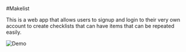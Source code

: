#Makelist

This is a web app that allows users to signup and login to their very own account to create checklists that can have items that can be repeated easily.

![Demo](https://user-images.githubusercontent.com/99520247/228629855-0f98e18c-243f-4650-a9ec-e6000cc90c9a.gif)
